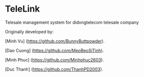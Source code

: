 # TeleLink
Telesale management system for didongtelecom telesale company

Originally developed by:

[Minh Vu] (https://github.com/BunnyButtpowder).

[Dao Cuong] (https://github.com/MeoBeoSiTinh).

[Minh Phuc] (https://github.com/Minhphuc2603).

[Duc Thanh] (https://github.com/ThanhPD2003).
